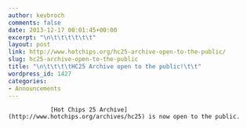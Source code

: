 ```yaml
---
author: kevbroch
comments: false
date: 2013-12-17 00:01:45+00:00
excerpt: "\n\t\t\t\t\t\t"
layout: post
link: http://www.hotchips.org/hc25-archive-open-to-the-public/
slug: hc25-archive-open-to-the-public
title: "\n\t\t\t\tHC25 Archive open to the public!\t\t"
wordpress_id: 1427
categories:
- Announcements
---
```



				[Hot Chips 25 Archive](http://www.hotchips.org/archives/hc25) is now open to the public.		

